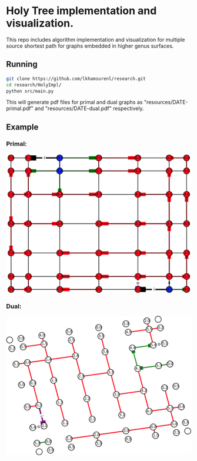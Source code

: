 # Holy Tree implementation and visualization.

This repo includes algorithm implementation and visualization for multiple
source shortest path for graphs embedded in higher genus surfaces.

## Running

```bash
git clone https://github.com/lkhamsurenl/research.git
cd research/HolyImpl/
python src/main.py
```

This will generate pdf files for primal and dual graphs as 
"resources/DATE-primal.pdf" and "resources/DATE-dual.pdf"
respectively.

## Example

### Primal:
![g2_primal_1](../../MSSP/HolyTree/figures/g2_primal_1.png) 

### Dual:
![g2_dual_1](../../MSSP/HolyTree/figures/g2_dual_1.png)